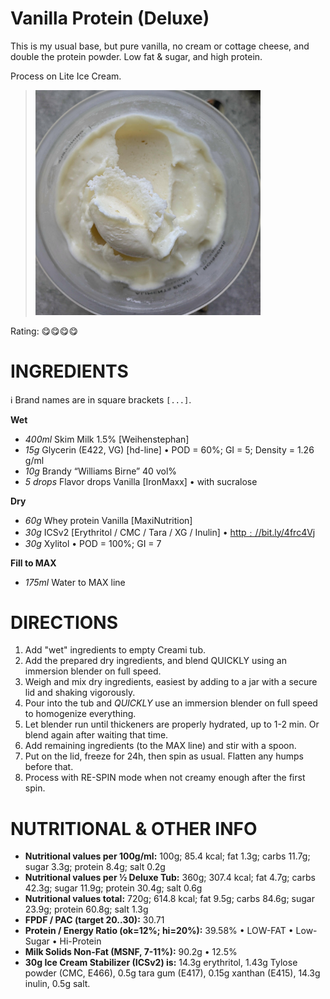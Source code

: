 # Vanilla Protein (Deluxe)

This is my usual base, but pure vanilla, no cream or cottage cheese, and double the protein powder.
Low fat & sugar, and high protein.

Process on Lite Ice Cream.

> <img width=360 alt="Spun Ice Cream" src="https://raw.githubusercontent.com/jhermann/ice-creamery/refs/heads/main/recipes/Vanilla%20Protein%20(Deluxe)/Vanilla-Protein_2025-05-12.jpg" />

Rating: 😋😋😋😋

# INGREDIENTS

ℹ️ Brand names are in square brackets `[...]`.

**Wet**

  - _400ml_ Skim Milk 1.5% [Weihenstephan]
  - _15g_ Glycerin (E422, VG) [hd-line] • POD = 60%; GI = 5; Density = 1.26 g/ml
  - _10g_ Brandy “Williams Birne” 40 vol%
  - _5 drops_ Flavor drops Vanilla [IronMaxx] • with sucralose

**Dry**

  - _60g_ Whey protein Vanilla [MaxiNutrition]
  - _30g_ ICSv2 [Erythritol / CMC / Tara / XG / Inulin] • [http﹕//bit.ly/4frc4Vj](https://github.com/jhermann/ice-creamery/tree/main/recipes/Ice%20Cream%20Stabilizer%20%28ICS%29)
  - _30g_ Xylitol • POD = 100%; GI = 7

**Fill to MAX**

  - _175ml_ Water to MAX line

# DIRECTIONS

 1. Add "wet" ingredients to empty Creami tub.
 1. Add the prepared dry ingredients, and blend QUICKLY using an immersion blender on full speed.
 1. Weigh and mix dry ingredients, easiest by adding to a jar with a secure lid and shaking vigorously.
 1. Pour into the tub and *QUICKLY* use an immersion blender on full speed to homogenize everything.
 1. Let blender run until thickeners are properly hydrated, up to 1-2 min. Or blend again after waiting that time.
 1. Add remaining ingredients (to the MAX line) and stir with a spoon.
 1. Put on the lid, freeze for 24h, then spin as usual. Flatten any humps before that.
 1. Process with RE-SPIN mode when not creamy enough after the first spin.

# NUTRITIONAL & OTHER INFO
- **Nutritional values per 100g/ml:** 100g; 85.4 kcal; fat 1.3g; carbs 11.7g; sugar 3.3g; protein 8.4g; salt 0.2g
- **Nutritional values per ½ Deluxe Tub:** 360g; 307.4 kcal; fat 4.7g; carbs 42.3g; sugar 11.9g; protein 30.4g; salt 0.6g
- **Nutritional values total:** 720g; 614.8 kcal; fat 9.5g; carbs 84.6g; sugar 23.9g; protein 60.8g; salt 1.3g
- **FPDF / PAC (target 20..30):** 30.71
- **Protein / Energy Ratio (ok=12%; hi=20%):** 39.58% • LOW-FAT • Low-Sugar • Hi-Protein
- **Milk Solids Non-Fat (MSNF, 7-11%):** 90.2g • 12.5%
- **30g Ice Cream Stabilizer (ICSv2) is:** 14.3g erythritol, 1.43g Tylose powder (CMC, E466), 
0.5g tara gum (E417), 0.15g xanthan (E415),
14.3g inulin, 0.5g salt.
